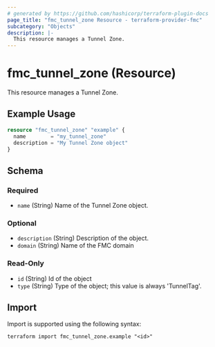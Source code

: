 ```yaml
---
# generated by https://github.com/hashicorp/terraform-plugin-docs
page_title: "fmc_tunnel_zone Resource - terraform-provider-fmc"
subcategory: "Objects"
description: |-
  This resource manages a Tunnel Zone.
---
```


# fmc_tunnel_zone (Resource)

This resource manages a Tunnel Zone.

## Example Usage

```terraform
resource "fmc_tunnel_zone" "example" {
  name        = "my_tunnel_zone"
  description = "My Tunnel Zone object"
}
```

<!-- schema generated by tfplugindocs -->
## Schema

### Required

- `name` (String) Name of the Tunnel Zone object.

### Optional

- `description` (String) Description of the object.
- `domain` (String) Name of the FMC domain

### Read-Only

- `id` (String) Id of the object
- `type` (String) Type of the object; this value is always 'TunnelTag'.

## Import

Import is supported using the following syntax:

```shell
terraform import fmc_tunnel_zone.example "<id>"
```
